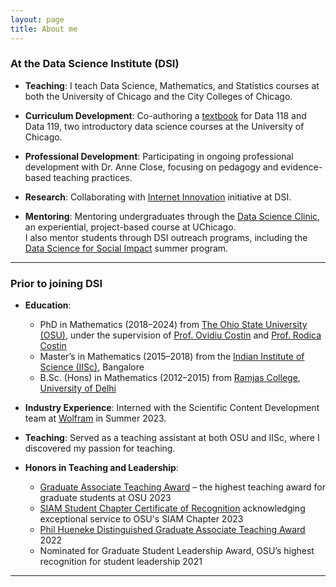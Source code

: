 ```yaml
---
layout: page
title: About me
---
```


### At the Data Science Institute (DSI)

- **Teaching**: I teach Data Science, Mathematics, and Statistics courses at both the University of Chicago and the City Colleges of Chicago.

- **Curriculum Development**: Co-authoring a <a href="https://amandakube.github.io/textbook-datascience-1/intro.html" target="_blank">textbook</a> for Data 118 and Data 119, two introductory data science courses at the University of Chicago.

- **Professional Development**: Participating in ongoing professional development with Dr. Anne Close, focusing on pedagogy and evidence-based teaching practices.

- **Research**: Collaborating with <a href="https://datascience.uchicago.edu/research/internet-innovation/" target="_blank"> Internet Innovation</a> initiative at DSI. 

- **Mentoring**: Mentoring undergraduates through the <a href="https://datascience.uchicago.edu/education/data-science-clinic/" target="_blank">Data Science Clinic</a>, an experiential, project-based course at UChicago.  
  I also mentor students through DSI outreach programs, including the <a href="https://datascience.uchicago.edu/outreach/data-science-for-social-impact-network/summer-experience/" target="_blank">Data Science for Social Impact</a> summer program.

---
### Prior to joining DSI

- **Education**:
  - PhD in Mathematics (2018–2024) from <a href="https://math.osu.edu/" target="_blank">The Ohio State University (OSU)</a>, under the supervision of <a href="https://people.math.osu.edu/costin.9/" target="_blank">Prof. Ovidiu Costin</a> and <a href="https://math.osu.edu/people/costin.10" target="_blank">Prof. Rodica Costin</a> 
  - Master’s in Mathematics (2015–2018) from the <a href="https://math.iisc.ac.in//" target="_blank">Indian Institute of Science (IISc)</a>, Bangalore  
  - B.Sc. (Hons) in Mathematics (2012–2015) from <a href="https://ramjas.du.ac.in/college/web/index.php" target="_blank">Ramjas College</a>, <a href="https://www.du.ac.in/" target="_blank">University of Delhi</a> 

- **Industry Experience**: Interned with the Scientific Content Development team at <a href="https://www.wolfram.com/?source=nav" target="_blank">Wolfram</a> in Summer 2023. 

- **Teaching**: Served as a teaching assistant at both OSU and IISc, where I discovered my passion for teaching.

- **Honors in Teaching and Leadership**:
  - <a href="https://gradsch.osu.edu/news/2023/03/17/2023-graduate-associate-teaching-award-recipients" target="_blank">Graduate Associate Teaching Award</a> – the highest teaching award for graduate students at OSU 2023
  - <a href="/assets/files/SIAM_Ohio_State_Certificate.pdf" target="_blank">SIAM Student Chapter Certificate of Recognition</a> acknowledging exceptional service to OSU's SIAM Chapter 2023
  - <a href="https://math.osu.edu/grad/current/graduate-teaching-awards" target="_blank">Phil Hueneke Distinguished Graduate Associate Teaching Award</a> 2022
  - Nominated for Graduate Student Leadership Award, OSU’s highest recognition for student leadership 2021
    
---

